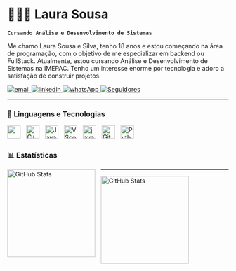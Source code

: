 # 👩🏻‍💻 Laura Sousa 

**`Cursando Análise e Desenvolvimento de Sistemas`**

Me chamo Laura Sousa e Silva, tenho 18 anos e estou começando na área de programação, com o objetivo de me especializar em backend ou FullStack.  Atualmente, estou cursando Análise e Desenvolvimento de Sistemas na IMEPAC. Tenho um interesse enorme por tecnologia e adoro a satisfação de construir projetos.

<p align="left">
    <a href="mailto:laurasousaesilv@gmail.com?subject=Contato%20via%20GitHub" target="_blank">
        <img 
            alt="email" 
            title="acesse meu email" 
            src="https://img.shields.io/badge/laurasousaesilv@gmail.com-D14836?style=for-the-badge&logo=gmail&logoColor=white"
        />
    </a>
    <a href="https://www.linkedin.com/in/laura-sousa-e-silva-9590b0261/">
        <img 
            alt="linkedin" 
            title="meu linkedin" 
            src="https://img.shields.io/badge/LinkedIn-0077B5?style=for-the-badge&logo=linkedin&logoColor=white"
        />
    </a> 
    <a href="https://wa.me/5534997208929">
        <img 
            alt="whatsApp" 
            title="whatsApp" 
            src="https://img.shields.io/badge/WhatsApp-25D366?style=for-the-badge&logo=whatsapp&logoColor=white"
        />
    </a>
    <a href="https://github.com/laurayh-droid/laurayh-droid">
        <img 
            alt="Seguidores" 
            title="Me siga no GitHub" 
            src="https://img.shields.io/badge/GitHub-100000?style=for-the-badge&logo=github&logoColor=white"
        />
    </a>
</p>

---

### 🤖 Linguagens e Tecnologias

<img 
    align="left" 
    alt=""
    title="Python" 
    width="30px" 
    style="padding-right: 10px;" 
    src="https://cdn.jsdelivr.net/gh/devicons/devicon@latest/devicon.min.css" />
    
<img 
    align="left" 
    alt="C++" 
    title="C++"
    width="30px" 
    style="padding-right: 10px;" 
    src="https://cdn.jsdelivr.net/gh/devicons/devicon/icons/cplusplus/cplusplus-original.svg"/>
    
           
<img 
    align="left" 
    alt="JavaScript" 
    title="JavaScript"
    width="30px" 
    style="padding-right: 10px;" 
    src="https://cdn.jsdelivr.net/gh/devicons/devicon/icons/javascript/javascript-original.svg"/>
           
<img 
    align="left" 
    alt="VScode"
    title="visual code" 
    width="30px" 
    style="padding-right: 10px;" 
    src="https://cdn.jsdelivr.net/gh/devicons/devicon/icons/vscode/vscode-original.svg" 
/>
<img 
    align="left" 
    alt="java"
    title="java" 
    width="30px" 
    style="padding-right: 10px;" 
    src="https://cdn.jsdelivr.net/gh/devicons/devicon/icons/java/java-original.svg" 
/>

<img 
    align="left" 
    alt="Git" 
    title="Git"
    width="30px" 
    style="padding-right: 10px;" 
    src="https://cdn.jsdelivr.net/gh/devicons/devicon@latest/icons/git/git-original.svg" 
/>
<img 
    align="left" 
    alt="Python" 
    title="Python"
    width="30px" 
    style="padding-right: 10px;" 
    src="https://cdn.jsdelivr.net/gh/devicons/devicon@latest/icons/python/python-original.svg" 
/>

<br/>
<br/>

### 📊 Estatísticas

<p>
  <img 
    align="left" 
    alt="GitHub Stats" 
    height="200" 
    style="padding-right: 10px;" 
    src="https://github-readme-stats.vercel.app/api?username=laurayh-droid&show_icons=true&theme=cobalt&include_all_commits=true&locale=pt-br" 
  />

---
<img 
      align="left" 
      alt="GitHub Stats" 
      height="200" 
      src="https://github-readme-stats.vercel.app/api/top-langs/?username=laurayh-droid&theme=tokyonight&layout=compact&custom_title=Tecnologias&langs_count=9" 
  />

</p>